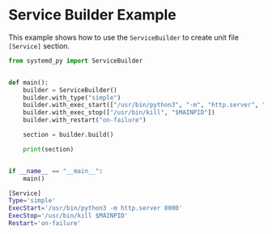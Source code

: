 # Service Builder Example

This example shows how to use the `ServiceBuilder` to create unit file `[Service]` section.

```python title="service_builder.py" linenums="1"
from systemd_py import ServiceBuilder


def main():
    builder = ServiceBuilder()
    builder.with_type("simple")
    builder.with_exec_start(["/usr/bin/python3", "-m", "http.server", "8000"])
    builder.with_exec_stop(["/usr/bin/kill", "$MAINPID"])
    builder.with_restart("on-failure")

    section = builder.build()

    print(section)


if __name__ == "__main__":
    main()
```

```bash title="output" linenums="1"
[Service]
Type='simple'
ExecStart='/usr/bin/python3 -m http.server 8000'
ExecStop='/usr/bin/kill $MAINPID'
Restart='on-failure'
```